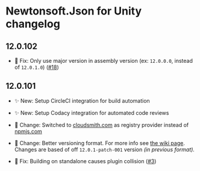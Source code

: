 # Newtonsoft.Json for Unity changelog

## 12.0.102

- 🐛 Fix: Only use major version in assembly version (ex: `12.0.0.0`, instead of
  `12.0.1.0`) ([#18][#18])

## 12.0.101

- ✨ New: Setup CircleCI integration for build automation

- ✨ New: Setup Codacy integration for automated code reviews

- 🔄 Change: Switched to [cloudsmith.com][cloudsmith-url] as registry provider
  instead of [npmjs.com][npmjs-url]

- 🔄 Change: Better versioning format. For more info see
  [the wiki page][wiki-versioning]. Changes are based of off `12.0.1-patch-001`
  version _(in previous format)._

- 🐛 Fix: Building on standalone causes plugin collision ([#3][#3])

[wiki-versioning]: https://github.com/jilleJr/Newtonsoft.Json-for-Unity/wiki/About-the-versioning
[cloudsmith-url]: https://cloudsmith.io/~jillejr/repos/newtonsoft-json-for-unity
[npmjs-url]: https://www.npmjs.com/package/jillejr.newtonsoft.json-for-unity
[#3]: https://github.com/jilleJr/Newtonsoft.Json-for-Unity/issues/3
[#18]: https://github.com/jilleJr/Newtonsoft.Json-for-Unity/issues/18
